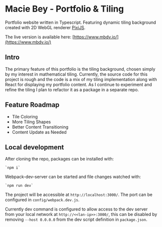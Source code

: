 # Macie Bey - Portfolio & Tiling

Portfolio website written in Typescript. Featuring dynamic tiling background created with 2D WebGL renderer [PixiJS](https://pixijs.com/).

The live version is available here: [https://www.mbdv.io/](https://www.mbdv.io/)

## Intro
The primary feature of this portfolio is the tiling background, chosen simply by my interest in mathematical tiling. Currently, the source code for this project is rough and the code is a mix of my tiling implementation along with React for displaying my portfolio content. As I continue to experiment and refine the tiling I plan to refactor it as a package in a separate repo.

## Feature Roadmap
- Tile Coloring
- More Tiling Shapes
- Better Content Transitioning
- Content Update as Needed

## Local development
After cloning the repo, packages can be installed with:

    `npm i`
    
Webpack-dev-server can be started and file changes watched with:

    `npm run dev`

The project will be accessible at `http://localhost:3000/`. The port can be configured in `config/webpack.dev.js`. 

Currently dev command is configured to allow access to the dev server from your local network at `http://<<lan-ip>>:3000/`, this can be disabled by removing `--host 0.0.0.0` from the dev script definition in `package.json`.
